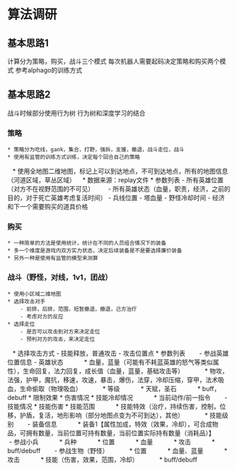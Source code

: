 # 算法调研
## 基本思路1
计算分为策略，购买，战斗三个模式 
每次机器人需要起码决定策略和购买两个模式
参考alphago的训练方式

## 基本思路2
战斗时候部分使用行为树
行为树和深度学习的结合

### 策略
    * 策略分为吃线，gank，集合，打野，强拆，支援，撤退，战斗走位，战斗
    * 使用有监管的训练方式训练，决定每个回合自己的策略
    * 使用全地图二维地图，标记上可以到达地点，不可到达地点，所有的地图信息（河道区域，草丛区域）
    * 数据来源：replay文件
    * 参数列表
        - 所有英雄位置（对方不在视野范围的不可见）
        - 所有英雄状态（血量，职责，经济，之前的目的，对于死亡英雄考虑复活时间）
        - 兵线位置
        - 塔血量
        - 野怪冷却时间
        - 经济和下一个需要购买的道具价格

### 购买
    * 一种简单的方法是使用统计，统计在不同的人员组合情况下的装备
    * 多一个维度是游戏内双方实力状态，决定后续装备是不是要选择廉价装备
    * 另外一种是使用有监管的模型来测算

### 战斗（野怪，对线，1v1，团战）
    * 使用小区域二维地图
    * 选择攻击对手
        - 前排，后排，范围，短暂撤退，撤退，己方治疗
        - 考虑对方的反应
    * 选择走位
        - 是否可以攻击到对方来决定走位
        - 预判对方的攻击，来决定走位
    * 选择攻击方式
        - 技能释放，普通攻击
        - 攻击位置点
    * 参数列表
        - 参战英雄位置信息
        - 英雄状态
            * 血量，蓝量（可能有不耗蓝英雄的怒气等类似属性），生命回复，法力回复，成长值（血量，蓝量，基础攻击等）
            * 物攻，法强，护甲，魔抗，移速，攻速，暴击，爆伤，法穿，冷却压缩，穿甲，法术吸血，生命偷取（物理吸血）
            * 等级
            * 天赋，圣石
            * buff，debuff
            * 限制效果
            * 伤害情况
            * 技能冷却情况
            * 当前动作/前一指令
        - 技能情况
            * 技能伤害
            * 技能范围
            * 技能特效（治疗，持续伤害，控制，位移，护盾，复活，地形影响（部分地图点变为不可到达），其他）
            * 技能级别
        - 装备信息
            * 装备1【属性加成，特效（效果，冷却），可合成物品，可拥有数量，当前位置可持有数量，当前位置实际持有数量（消耗品）】
        - 参战小兵
            * 兵种
            * 位置
            * 血量
            * 攻击
            * buff/debuff
        - 参战生物（野怪）
            * 位置
            * 血量、蓝量
            * 攻击
            * 技能（伤害，效果，范围，冷却）
            * buff/debuff








